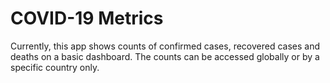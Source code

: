 # COVID-19 Metrics

Currently, this app shows counts of confirmed cases, recovered cases and deaths on a basic dashboard. The counts can be accessed globally or by a specific country only.